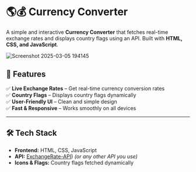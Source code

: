 # 🌎💰 Currency Converter

A simple and interactive **Currency Converter** that fetches real-time exchange rates and displays country flags using an API. Built with **HTML, CSS, and JavaScript**.


![Screenshot 2025-03-05 194145](https://github.com/user-attachments/assets/022d16dc-fb6d-4bc1-95eb-06516d3bcfbc)

## 🚀 Features

✅ **Live Exchange Rates** – Get real-time currency conversion rates  
✅ **Country Flags** – Displays country flags dynamically  
✅ **User-Friendly UI** – Clean and simple design  
✅ **Fast & Responsive** – Works smoothly on all devices  

---

## 🛠️ Tech Stack

- **Frontend:** HTML, CSS, JavaScript  
- **API:** [ExchangeRate-API](https://cdn.jsdelivr.net/npm/@fawazahmed0/currency-api@2024-03-06/v1/currencies/usd.json)) *(or any other API you use)*  
- **Icons & Flags:** Country flags fetched dynamically  

